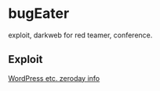 # bugEater
exploit, darkweb for red teamer, conference. 

## Exploit
[WordPress etc. zeroday info](https://satoshidisk[.]com/pay/CMuRLt)
